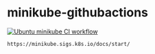 # minikube-githubactions

[![Ubuntu minikube CI workflow](https://github.com/githubfoam/minikube-githubactions/actions/workflows/ubuntu-minikube-workflow.yml/badge.svg?branch=main)](https://github.com/githubfoam/minikube-githubactions/actions/workflows/ubuntu-minikube-workflow.yml)  


~~~~
https://minikube.sigs.k8s.io/docs/start/
~~~~
